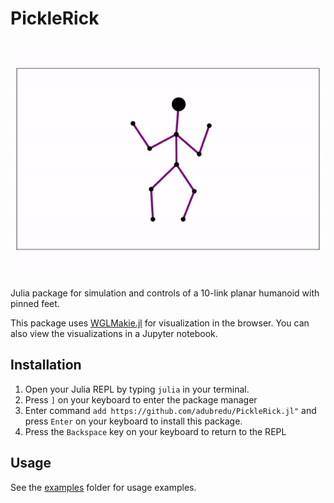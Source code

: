 # PickleRick

![](media/dance.gif)

Julia package for simulation and controls of a 10-link planar humanoid with pinned feet. 

This package uses [WGLMakie.jl]() for visualization in the browser. You can also view the visualizations in a Jupyter notebook.

## Installation
1. Open your Julia REPL by typing  `julia` in your terminal.
2. Press `]` on your keyboard to enter the package manager
3. Enter command `add https://github.com/adubredu/PickleRick.jl"` and press 
`Enter` on your keyboard to install this package.
4. Press the `Backspace` key on your keyboard to return to the REPL


## Usage
See the [examples](examples) folder for usage examples.